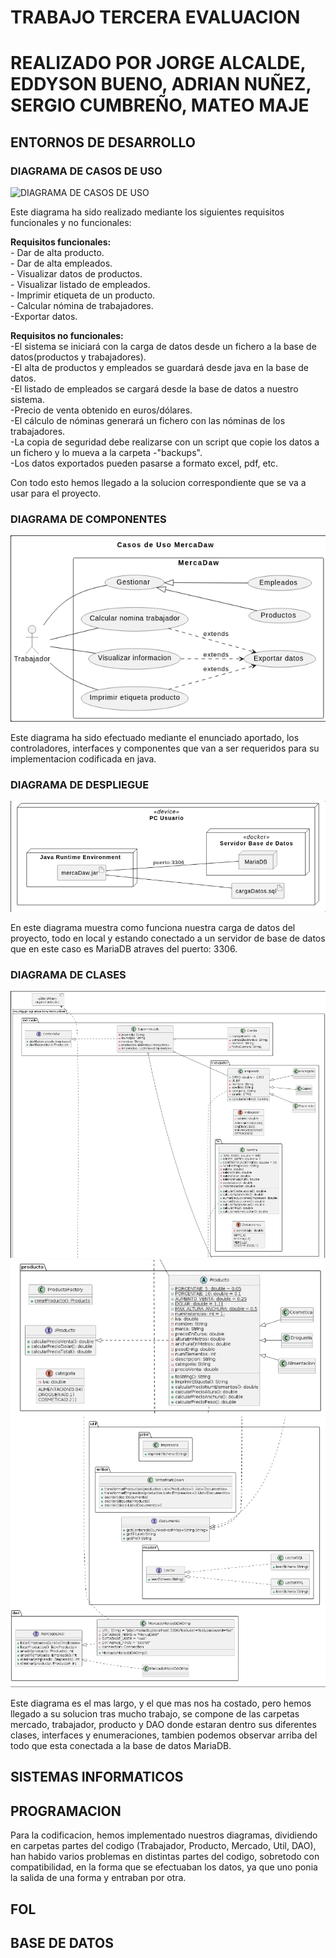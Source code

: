 # TRABAJO TERCERA EVALUACION
# REALIZADO POR JORGE ALCALDE, EDDYSON BUENO, ADRIAN NUÑEZ, SERGIO CUMBREÑO, MATEO MAJE

## ENTORNOS DE DESARROLLO
### DIAGRAMA DE CASOS DE USO
![DIAGRAMA DE CASOS DE USO](DiagramaDeCasosDeUsos.png)

Este diagrama ha sido realizado mediante los siguientes requisitos funcionales y no funcionales:

<b>Requisitos funcionales:</b>   
    - Dar de alta producto.  
    - Dar de alta empleados.  
    - Visualizar datos de productos.  
    - Visualizar listado de empleados.  
    - Imprimir etiqueta de un producto.  
    - Calcular nómina de trabajadores.  
    -Exportar datos.   

<b>Requisitos no funcionales:</b>  
    -El sistema se iniciará con la carga de datos desde un fichero a la base de datos(productos y trabajadores).  
    -El alta de productos y empleados se guardará desde java en la base de datos.  
    -El listado de empleados se cargará desde la base de datos a nuestro sistema.  
    -Precio de venta obtenido en euros/dólares.  
    -El cálculo de nóminas generará un fichero con las nóminas de los trabajadores.  
    -La copia de seguridad debe realizarse con un script que copie los datos a un fichero y lo mueva a la carpeta    -"backups".  
    -Los datos exportados pueden pasarse a formato excel, pdf, etc.  

Con todo esto hemos llegado a la solucion correspondiente que se va a usar para el proyecto.


### DIAGRAMA DE COMPONENTES
![DIAGRAMA DE COMPONENTES](imagenes/DiagramaDeCasosDeUsos.png)

Este diagrama ha sido efectuado mediante el enunciado aportado, los controladores, interfaces y componentes que van a ser requeridos para su implementacion codificada en java.


### DIAGRAMA DE DESPLIEGUE  
![DIAGRAMA DE DESPLIEGUE](imagenes/DiagramaDeDespliegue.png)

En este diagrama muestra como funciona nuestra carga de datos del proyecto, todo en local y estando conectado a un servidor de base de datos que en este caso es MariaDB atraves del puerto: 3306.
### DIAGRAMA DE CLASES
![DIAGRAMA DE CLASES MERCADO Y TRABAJADOR](imagenes/DiagramaDeClasesMercadoYTrabajador.png)  
![DIAGRAMA DE CLASES PRODUCTO](imagenes/DiagramaDeClasesProducto.png)  
![DIAGRAMA DE CLASES DAO Y UTIL](imagenes/DiagramaDeClasesDaoYUtil.png)  

Este diagrama es el mas largo, y el que mas nos ha costado, pero hemos llegado a su solucion tras mucho trabajo, se compone de las carpetas mercado, trabajador, producto y DAO donde estaran dentro sus diferentes clases, interfaces y enumeraciones, tambien podemos observar arriba del todo que esta conectada a la base de datos MariaDB.  

## SISTEMAS INFORMATICOS



## PROGRAMACION

Para la codificacion, hemos implementado nuestros diagramas, dividiendo en carpetas partes del codigo (Trabajador, Producto, Mercado, Util, DAO), han habido varios problemas en distintas partes del codigo, sobretodo con compatibilidad, en la forma que se efectuaban los datos, ya que uno ponia la salida de una forma y entraban por otra.
## FOL
## BASE DE DATOS